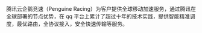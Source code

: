 腾讯云企鹅竞速（Penguine Racing）为客户提供全球移动加速服务，通过腾讯在全球部署的节点优势，在 qq 平台上累计了超过十年的技术实践，提供智能精准调度，最优路由，全协议接入，安全快速传输等服务。